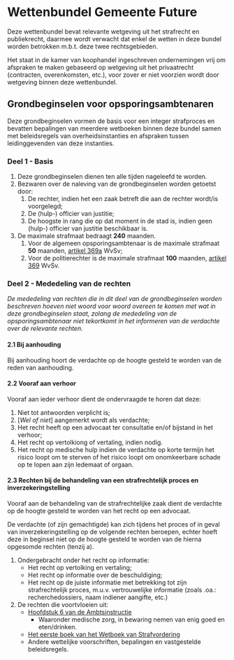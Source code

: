 # Wettenbundel Gemeente Future

Deze wettenbundel bevat relevante wetgeving uit het strafrecht en publiekrecht, daarmee wordt verwacht dat enkel de wetten in deze bundel worden betrokken m.b.t. deze twee rechtsgebieden.

Het staat in de kamer van koophandel ingeschreven ondernemingen vrij om afspraken te maken gebaseerd op wetgeving uit het privaatrecht (contracten, overenkomsten, etc.), voor zover er niet voorzien wordt door wetgeving binnen deze wettenbundel.

## Grondbeginselen voor opsporingsambtenaren

Deze grondbeginselen vormen de basis voor een integer strafproces en bevatten bepalingen van meerdere wetboeken binnen deze bundel samen met beleidsregels van overheidsinstanties en afspraken tussen leidinggevenden van deze instanties.

### Deel 1 - Basis

1. Deze grondbeginselen dienen ten alle tijden nageleefd te worden.
2. Bezwaren over de naleving van de grondbeginselen worden getoetst door:
    1. De rechter, indien het een zaak betreft die aan de rechter wordt/is voorgelegd;
    2. De (hulp-) officier van justitie;
    3. De hoogste in rang die op dat moment in de stad is, indien geen (hulp-) officier van justitie beschikbaar is.
3. De maximale strafmaat bedraagt **240** maanden.
    1. Voor de algemeen opsporingsambtenaar is de maximale strafmaat **50** maanden, [artikel 369a](./wetboek-van-strafvordering.md#artikel-369a-wvsv-maximumstraf-opsporingsambtenaar) WvSv;
    2. Voor de politierechter is de maximale strafmaat **100** maanden, [artikel 369](./wetboek-van-strafvordering.md#artikel-369-wvsv-maximumstraf-verwijzing-naar-meervoudige-kamer) WvSv.

### Deel 2 - Mededeling van de rechten

*De mededeling van rechten die in dit deel van de grondbeginselen worden beschreven hoeven niet woord voor woord overeen te komen met wat in deze grondbeginselen staat, zolang de mededeling van de opsporingsambtenaar niet tekortkomt in het informeren van de verdachte over de relevante rechten.*

#### 2.1 Bij aanhouding

Bij aanhouding hoort de verdachte op de hoogte gesteld te worden van de reden van aanhouding.

#### 2.2 Vooraf aan verhoor

Vooraf aan ieder verhoor dient de ondervraagde te horen dat deze:

1. Niet tot antwoorden verplicht is;
2. [*Wel of niet*] aangemerkt wordt als verdachte;
3. Het recht heeft op een advocaat ter consultatie en/of bijstand in het verhoor;
4. Het recht op vertolkiong of vertaling, indien nodig.
5. Het recht op medische hulp indien de verdachte op korte termijn het risico loopt om te sterven of het risico loopt om onomkeerbare schade op te lopen aan zijn ledemaat of orgaan.

#### 2.3 Rechten bij de behandeling van een strafrechtelijk proces en inverzekeringstelling

Vooraf aan de behandeling van de strafrechtelijke zaak dient de verdachte op de hoogte gesteld te worden van het recht op een advocaat.

De verdachte (of zijn gemachtigde) kan zich tijdens het proces of in geval van inverzekeringstelling op de volgende rechten beroepen, echter hoeft deze in beginsel niet op de hoogte gesteld te worden van de hierna opgesomde rechten (tenzij a).

1. Ondergebracht onder het recht op informatie:
    - Het recht op vertolking en vertaling;
    - Het recht op informatie over de beschuldiging;
    - Het recht op de juiste informatie met betrekking tot zijn strafrechtelijk proces, m.u.v. vertrouwelijke informatie (zoals .oa.: recherchedossiers, naam indiener aangifte, etc.)
2. De rechten die voortvloeien uit:
    - [Hoofdstuk 6 van de Ambtsinstructie](./ambtsinstructie.md#hoofdstuk-6-maatregelen-jegens-ingeslotenen)
        - Waaronder medische zorg, in bewaring nemen van enig goed en eten/drinken.
    - [Het eerste boek van het Wetboek van Strafvordering](./wetboek-van-strafvordering.md#titel-i-strafvordering-in-het-algemeen)
    - Andere wettelijke voorschriften, bepalingen en vastgestelde beleidsregels.
